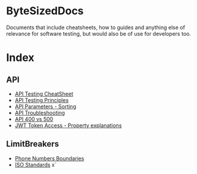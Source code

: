 # ByteSizedDocs
Documents that include cheatsheets, how to guides and anything else of relevance for software testing, but would also be of use for developers too. 

# Index

## API
- [API Testing CheatSheet](https://github.com/MarkTheTestStrategist/ByteSizedDocs/blob/main/API/API_Testing_CheatSheet.md)
- [API Testing Principles](https://github.com/MarkTheTestStrategist/ByteSizedDocs/blob/main/API/API_Testing_Principles.md)
- [API Parameters - Sorting](https://github.com/MarkTheTestStrategist/ByteSizedDocs/blob/main/API/API_Parameters_Sorting.md)
- [API Troubleshooting](https://github.com/MarkTheTestStrategist/ByteSizedDocs/blob/main/API/API_Troubleshooting.md)
- [API 400 vs 500](https://github.com/MarkTheTestStrategist/ByteSizedDocs/blob/main/API/API_400_vs_500.md)
- [JWT Token Access - Property explanations](https://github.com/MarkTheTestStrategist/ByteSizedDocs/blob/main/API/JWT_Access_Tokens.md)

## LimitBreakers
- [Phone Numbers Boundaries](https://github.com/MarkTheTestStrategist/ByteSizedDocs/blob/main/LimitBreakers/Phone%20Numbers%20Boundaries.md)
- [ISO Standards](https://raw.githubusercontent.com/MarkTheTestStrategist/ByteSizedDocs/refs/heads/main/LimitBreakers/ISO_Standards.md)
x`